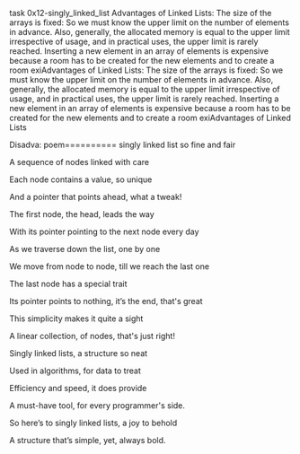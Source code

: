 task 0x12-singly_linked_list
Advantages of Linked Lists:
The size of the arrays is fixed: So we must know the upper limit on the number of elements in advance. Also, generally, the allocated memory is equal to the upper limit irrespective of usage, and in practical uses, the upper limit is rarely reached. 
Inserting a new element in an array of elements is expensive because a room has to be created for the new elements and to create a room exiAdvantages of Linked Lists:
The size of the arrays is fixed: So we must know the upper limit on the number of elements in advance. Also, generally, the allocated memory is equal to the upper limit irrespective of usage, and in practical uses, the upper limit is rarely reached. 
Inserting a new element in an array of elements is expensive because a room has to be created for the new elements and to create a room exiAdvantages of Linked Lists

Disadva:
poem==========
 singly linked list so fine and fair

A sequence of nodes linked with care

Each node contains a value, so unique

And a pointer that points ahead, what a tweak!



The first node, the head, leads the way

With its pointer pointing to the next node every day

As we traverse down the list, one by one

We move from node to node, till we reach the last one



The last node has a special trait

Its pointer points to nothing, it’s the end, that's great

This simplicity makes it quite a sight

A linear collection, of nodes, that's just right!



Singly linked lists, a structure so neat

Used in algorithms, for data to treat

Efficiency and speed, it does provide

A must-have tool, for every programmer's side.



So here’s to singly linked lists, a joy to behold

A structure that’s simple, yet, always bold.
